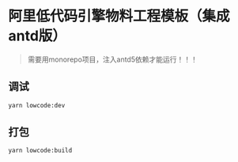 # 阿里低代码引擎物料工程模板（集成antd版）
> 需要用monorepo项目，注入antd5依赖才能运行！！！

## 调试
```sh
yarn lowcode:dev
```

## 打包
```sh
yarn lowcode:build
```


